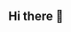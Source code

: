 ## Hi there 👋

<!--
**crobbs05/crobbs05** is a ✨ _special_ ✨ repository because its `README.md` (this file) appears on your GitHub profile.
In my past life I was an urban planning and GIS professional. Switched gears and my new focus is analytics and data viz. 

My analytics toolbox is the R ecosystem and ggplot for data visualization. I use other tools, but R is my favorite.

I am aiming to add D3 to my tool belt in the near future.

Most, if not all, of my personal projects will focus on the social phenomena of the built environment, which is one aspect of my previous career that is bonded to my soul.



-->
